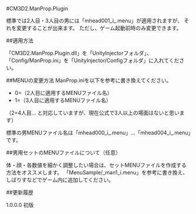 #CM3D2.ManProp.Plugin

標準では2人目・3人目の男には「mhead001_i_.menu」が適用されますが、
それを変更することが出来ます。
ただし、ゲーム起動前時のみ変更できます。


##適用方法

「CM3D2.ManProp.Plugin.dll」を「UnityInjectorフォルダ」、
「Config/ManProp.ini」を「UnityInjector/Configフォルダ」に入れてください。


##MENUの変更方法
ManProp.iniを以下を参考に書き換えてください。

* 0=（2人目に適用するMENUファイル名）
* 1=（3人目に適用するMENUファイル名）

（2=4人目... と対応していますが、現在公式で3人以上の場面はないと思います）

標準の男MENUファイル名は「mhead000_i_.menu」...「mhead004_i_.menu」です。


##男用セットのMENUファイルについて（任意）

体・顔・各数値を細かく調整したい場合は、セットMENUファイルを作成する方法をオススメします。
「MenuSample/_man1_i.menu」を参考に書き換え、しばりすなどでゲーム内に追加してください。

##更新履歴

1.0.0.0 初版
